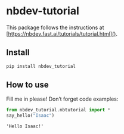 nbdev-tutorial
================

<!-- WARNING: THIS FILE WAS AUTOGENERATED! DO NOT EDIT! -->

This package follows the instructions at
[https://nbdev.fast.ai/tutorials/tutorial.html]().

## Install

``` sh
pip install nbdev_tutorial
```

## How to use

Fill me in please! Don’t forget code examples:

``` python
from nbdev_tutorial.nbtutorial import *
say_hello("Isaac")
```

    'Hello Isaac!'
